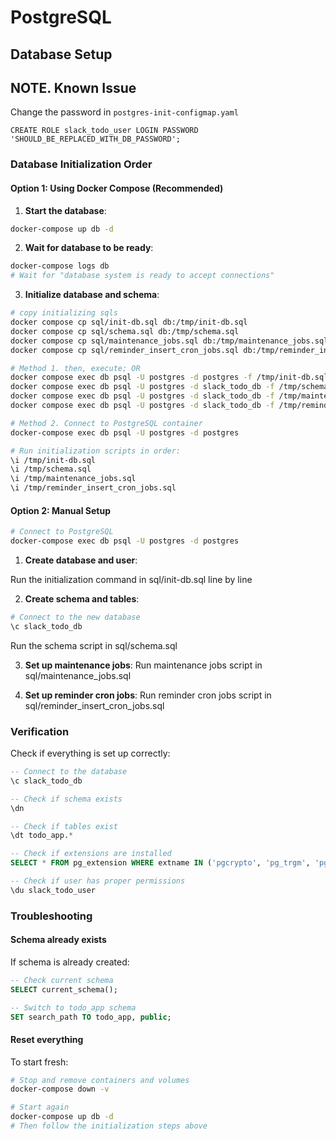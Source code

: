 # PostgreSQL

## Database Setup

## NOTE. Known Issue

Change the password in `postgres-init-configmap.yaml`

```base
CREATE ROLE slack_todo_user LOGIN PASSWORD 'SHOULD_BE_REPLACED_WITH_DB_PASSWORD';
```

### Database Initialization Order

#### Option 1: Using Docker Compose (Recommended)

1. **Start the database**:
```bash
docker-compose up db -d
```

2. **Wait for database to be ready**:
```bash
docker-compose logs db
# Wait for "database system is ready to accept connections"
```

3. **Initialize database and schema**:
```bash
# copy initializing sqls
docker compose cp sql/init-db.sql db:/tmp/init-db.sql
docker compose cp sql/schema.sql db:/tmp/schema.sql
docker compose cp sql/maintenance_jobs.sql db:/tmp/maintenance_jobs.sql
docker compose cp sql/reminder_insert_cron_jobs.sql db:/tmp/reminder_insert_cron_jobs.sql
```

```bash
# Method 1. then, execute; OR
docker compose exec db psql -U postgres -d postgres -f /tmp/init-db.sql
docker compose exec db psql -U postgres -d slack_todo_db -f /tmp/schema.sql
docker compose exec db psql -U postgres -d slack_todo_db -f /tmp/maintenance_jobs.sql
docker compose exec db psql -U postgres -d slack_todo_db -f /tmp/reminder_insert_cron_jobs.sql
```

```bash
# Method 2. Connect to PostgreSQL container
docker-compose exec db psql -U postgres -d postgres

# Run initialization scripts in order:
\i /tmp/init-db.sql
\i /tmp/schema.sql
\i /tmp/maintenance_jobs.sql
\i /tmp/reminder_insert_cron_jobs.sql
```

#### Option 2: Manual Setup
```bash
# Connect to PostgreSQL
docker-compose exec db psql -U postgres -d postgres
```

1. **Create database and user**:

Run the initialization command in sql/init-db.sql line by line

2. **Create schema and tables**:
```bash
# Connect to the new database
\c slack_todo_db
```
Run the schema script in sql/schema.sql

3. **Set up maintenance jobs**:
Run maintenance jobs script in sql/maintenance_jobs.sql

4. **Set up reminder cron jobs**:
Run reminder cron jobs script in sql/reminder_insert_cron_jobs.sql

### Verification

Check if everything is set up correctly:

```sql
-- Connect to the database
\c slack_todo_db

-- Check if schema exists
\dn

-- Check if tables exist
\dt todo_app.*

-- Check if extensions are installed
SELECT * FROM pg_extension WHERE extname IN ('pgcrypto', 'pg_trgm', 'pg_cron');

-- Check if user has proper permissions
\du slack_todo_user
```

### Troubleshooting

#### Schema already exists
If schema is already created:
```sql
-- Check current schema
SELECT current_schema();

-- Switch to todo_app schema
SET search_path TO todo_app, public;
```

#### Reset everything
To start fresh:
```bash
# Stop and remove containers and volumes
docker-compose down -v

# Start again
docker-compose up db -d
# Then follow the initialization steps above
```
